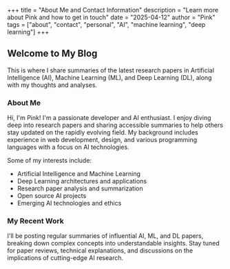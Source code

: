 +++
title = "About Me and Contact Information"
description = "Learn more about Pink and how to get in touch"
date = "2025-04-12"
author = "Pink"
tags = ["about", "contact", "personal", "AI", "machine learning", "deep learning"]
+++

## Welcome to My Blog

This is where I share summaries of the latest research papers in Artificial Intelligence (AI), Machine Learning (ML), and Deep Learning (DL), along with my thoughts and analyses.

### About Me

Hi, I'm Pink! I'm a passionate developer and AI enthusiast. I enjoy diving deep into research papers and sharing accessible summaries to help others stay updated on the rapidly evolving field. My background includes experience in web development, design, and various programming languages with a focus on AI technologies.

Some of my interests include:
- Artificial Intelligence and Machine Learning
- Deep Learning architectures and applications
- Research paper analysis and summarization
- Open source AI projects
- Emerging AI technologies and ethics

### My Recent Work

I'll be posting regular summaries of influential AI, ML, and DL papers, breaking down complex concepts into understandable insights. Stay tuned for paper reviews, technical explanations, and discussions on the implications of cutting-edge AI research.

